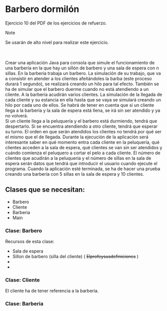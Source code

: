 # Barbero dormilón

Ejercicio 10 del PDF de los ejercicios de refuerzo.

>[!NOTE]
> Se usarán de alto nivel para realizar este ejercicio.

<br>

<br>
Crear una aplicación Java para consola que simule el funcionamiento de una barbería en la que hay 
un sillón de barbero y una sala de espera con n sillas. 
En la barbería trabaja un barbero. La simulación de su trabajo, que va a consistir en atender a los 
clientes afeitándoles la barba (este proceso durará 1 segundo), se realizará creando un hilo para tal 
efecto. También se ha de simular que el barbero duerme cuando no está atendiendo a un cliente.  
A la barbería acudirán varios clientes. La simulación de la llegada de cada cliente y su estancia en 
ella hasta que se vaya se simulará creando un hilo por cada uno de ellos. Se habrá de tener en 
cuenta que si un cliente llega a la barbería y la sala de espera está llena, se irá sin ser atendido y ya 
no volverá. 
<br>
Si un cliente llega a la peluquería y el barbero está durmiendo, tendrá que despertarlo. Si se 
encuentra atendiendo a otro cliente, tendrá que esperar su turno. El orden en que serán atendidos 
los clientes no tendrá por qué ser el mismo que el de llegada. 
Durante la ejecución de la aplicación será interesante saber en qué momento entra cada cliente en 
la peluquería, qué clientes acceden a la sala de espera, qué clientes se van sin ser atendidos y 
cuándo comienza el peluquero a cortar el pelo a cada cliente. 
El número de clientes que acudirán a la peluquería y el número de sillas en la sala de espera serán 
datos que tendrá que introducir el usuario cuando ejecute el programa. 
Cuando la aplicación esté terminada, se ha de hacer una prueba creando una barbería con 5 sillas 
en la sala de espera y 10 clientes.




## Clases que se necesitan:
- Barbero
- Cliente
- Barberia
- Main

### Clase: Barbero
Recursos de esta clase:
- Sala de espera
- Sillon de barbero (silla del cliente) ( ~~Elprofeysusdefiniciones~~ )
- 
- 

### Clase: Cliente
El cliente ha de tener referencia a la barberia.
### Clase: Barberia
